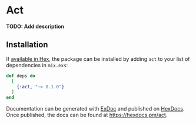 # Act

**TODO: Add description**

## Installation

If [available in Hex](https://hex.pm/docs/publish), the package can be installed
by adding `act` to your list of dependencies in `mix.exs`:

```elixir
def deps do
  [
    {:act, "~> 0.1.0"}
  ]
end
```

Documentation can be generated with [ExDoc](https://github.com/elixir-lang/ex_doc)
and published on [HexDocs](https://hexdocs.pm). Once published, the docs can
be found at <https://hexdocs.pm/act>.

